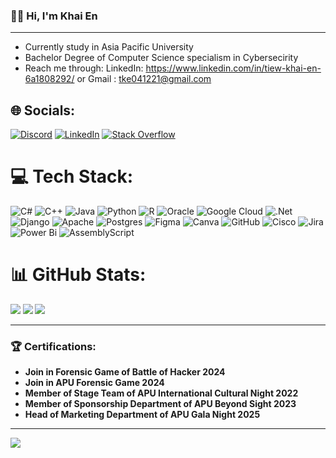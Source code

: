 ### 🤝🏻 Hi, I'm Khai En 
---
- Currently study in Asia Pacific University
- Bachelor Degree of Computer Science specialism in Cybersecirity
- Reach me through:
  LinkedIn: https://www.linkedin.com/in/tiew-khai-en-6a1808292/ or
  Gmail   : tke041221@gmail.com


## 🌐 Socials:
[![Discord](https://img.shields.io/badge/Discord-%237289DA.svg?logo=discord&logoColor=white)](https://discord.gg/#3037) [![LinkedIn](https://img.shields.io/badge/LinkedIn-%230077B5.svg?logo=linkedin&logoColor=white)](https://linkedin.com/in/https://www.linkedin.com/in/tiew-khai-en-6a1808292/) [![Stack Overflow](https://img.shields.io/badge/-Stackoverflow-FE7A16?logo=stack-overflow&logoColor=white)](https://stackoverflow.com/users/@kessie12) 

# 💻 Tech Stack:
![C#](https://img.shields.io/badge/c%23-%23239120.svg?style=for-the-badge&logo=csharp&logoColor=white) ![C++](https://img.shields.io/badge/c++-%2300599C.svg?style=for-the-badge&logo=c%2B%2B&logoColor=white) ![Java](https://img.shields.io/badge/java-%23ED8B00.svg?style=for-the-badge&logo=openjdk&logoColor=white) ![Python](https://img.shields.io/badge/python-3670A0?style=for-the-badge&logo=python&logoColor=ffdd54) ![R](https://img.shields.io/badge/r-%23276DC3.svg?style=for-the-badge&logo=r&logoColor=white) ![Oracle](https://img.shields.io/badge/Oracle-F80000?style=for-the-badge&logo=oracle&logoColor=white) ![Google Cloud](https://img.shields.io/badge/GoogleCloud-%234285F4.svg?style=for-the-badge&logo=google-cloud&logoColor=white) ![.Net](https://img.shields.io/badge/.NET-5C2D91?style=for-the-badge&logo=.net&logoColor=white) ![Django](https://img.shields.io/badge/django-%23092E20.svg?style=for-the-badge&logo=django&logoColor=white) ![Apache](https://img.shields.io/badge/apache-%23D42029.svg?style=for-the-badge&logo=apache&logoColor=white) ![Postgres](https://img.shields.io/badge/postgres-%23316192.svg?style=for-the-badge&logo=postgresql&logoColor=white) ![Figma](https://img.shields.io/badge/figma-%23F24E1E.svg?style=for-the-badge&logo=figma&logoColor=white) ![Canva](https://img.shields.io/badge/Canva-%2300C4CC.svg?style=for-the-badge&logo=Canva&logoColor=white) ![GitHub](https://img.shields.io/badge/github-%23121011.svg?style=for-the-badge&logo=github&logoColor=white) ![Cisco](https://img.shields.io/badge/cisco-%23049fd9.svg?style=for-the-badge&logo=cisco&logoColor=black) ![Jira](https://img.shields.io/badge/jira-%230A0FFF.svg?style=for-the-badge&logo=jira&logoColor=white) ![Power Bi](https://img.shields.io/badge/power_bi-F2C811?style=for-the-badge&logo=powerbi&logoColor=black) ![AssemblyScript](https://img.shields.io/badge/assembly%20script-%23000000.svg?style=for-the-badge&logo=assemblyscript&logoColor=white)
# 📊 GitHub Stats:
![](https://github-readme-stats.vercel.app/api?username=kessie12&theme=aura&hide_border=false&include_all_commits=true&count_private=false)
![](https://github-readme-streak-stats.herokuapp.com/?user=kessie12&theme=aura&hide_border=false)<b/>
![](https://github-readme-stats.vercel.app/api/top-langs/?username=kessie12&theme=aura&hide_border=false&include_all_commits=true&count_private=false&layout=compact)

--- 
### 🏆 Certifications:
- Join in Forensic Game of Battle of Hacker 2024
- Join in APU Forensic Game 2024
- Member of Stage Team of APU International Cultural Night 2022
- Member of Sponsorship Department of APU Beyond Sight 2023
- Head of Marketing Department of APU Gala Night 2025
---
[![](https://visitcount.itsvg.in/api?id=kessie12&icon=6&color=1)](https://visitcount.itsvg.in)

<!-- Proudly created with GPRM ( https://gprm.itsvg.in ) -->
